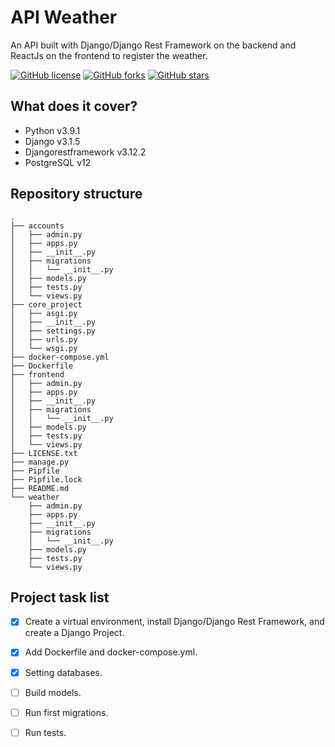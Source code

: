 # API Weather
An API built with Django/Django Rest Framework on the backend and ReactJs on the frontend to register the weather.

[![GitHub license](https://img.shields.io/github/license/marprezd/api-weather)](https://github.com/marprezd/api-weather/blob/master/LICENSE)
[![GitHub forks](https://img.shields.io/github/forks/marprezd/api-weather)](https://github.com/marprezd/api-weather/network)
[![GitHub stars](https://img.shields.io/github/stars/marprezd/api-weather)](https://github.com/marprezd/api-weather/stargazers)

## What does it cover?

- Python v3.9.1
- Django v3.1.5
- Djangorestframework v3.12.2
- PostgreSQL v12

## Repository structure

```
.
├── accounts
│   ├── admin.py
│   ├── apps.py
│   ├── __init__.py
│   ├── migrations
│   │   └── __init__.py
│   ├── models.py
│   ├── tests.py
│   └── views.py
├── core_project
│   ├── asgi.py
│   ├── __init__.py
│   ├── settings.py
│   ├── urls.py
│   └── wsgi.py
├── docker-compose.yml
├── Dockerfile
├── frontend
│   ├── admin.py
│   ├── apps.py
│   ├── __init__.py
│   ├── migrations
│   │   └── __init__.py
│   ├── models.py
│   ├── tests.py
│   └── views.py
├── LICENSE.txt
├── manage.py
├── Pipfile
├── Pipfile.lock
├── README.md
└── weather
    ├── admin.py
    ├── apps.py
    ├── __init__.py
    ├── migrations
    │   └── __init__.py
    ├── models.py
    ├── tests.py
    └── views.py

```

## Project task list

- [x] Create a virtual environment, install Django/Django Rest Framework, and create a Django Project.
- [x] Add Dockerfile and docker-compose.yml.
- [x] Setting databases.
- [ ] Build models.
- [ ] Run first migrations.
- [ ] Run tests.

